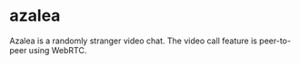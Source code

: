 # azalea
Azalea is a randomly stranger video chat. The video call feature is peer-to-peer using WebRTC.  
